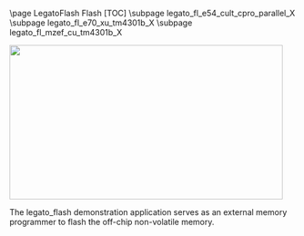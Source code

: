 \page LegatoFlash Flash
[TOC]
\subpage legato_fl_e54_cult_cpro_parallel_X
\subpage legato_fl_e70_xu_tm4301b_X
\subpage legato_fl_mzef_cu_tm4301b_X

<img src="legato_flash.png" width="480" height="272" />

The legato_flash demonstration application serves as an external memory programmer to flash the off-chip non-volatile memory.